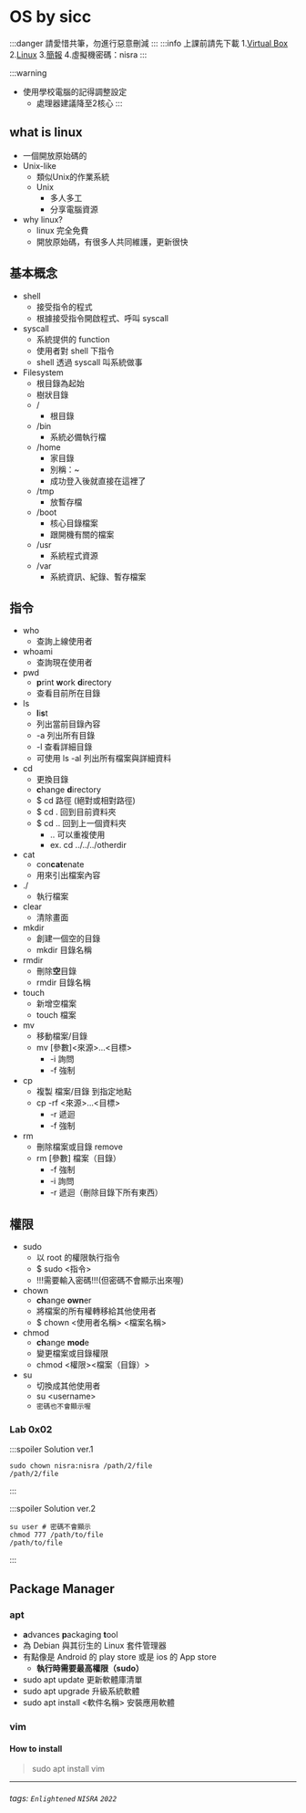 # OS by sicc

:::danger
請愛惜共筆，勿進行惡意刪減
:::
:::info
上課前請先下載
1.[Virtual Box](https://www.virtualbox.org/)
2.[Linux](https://drive.google.com/file/d/1aOEkFmq95J0ryg_-oFjmJeyFw3jT9zdp/view?usp=sharing)
3.[簡報](https://slides.com/d/ckZ7Tm0/live)
4.虛擬機密碼：nisra
:::

:::warning
- 使用學校電腦的記得調整設定
    - 處理器建議降至2核心 
:::

## what is linux
- 一個開放原始碼的
- Unix-like
    - 類似Unix的作業系統
    - Unix
        - 多人多工
        - 分享電腦資源
- why linux?
	- linux 完全免費
	- 開放原始碼，有很多人共同維護，更新很快
	
## 基本概念
- shell
	- 接受指令的程式
	- 根據接受指令開啟程式、呼叫 syscall
- syscall
	- 系統提供的 function
	- 使用者對 shell 下指令
    - shell 透過 syscall 叫系統做事
- Filesystem
	- 根目錄為起始
    - 樹狀目錄
	- /
		- 根目錄
	- /bin
		- 系統必備執行檔
    - /home
        - 家目錄
        - 別稱：~
        - 成功登入後就直接在這裡了
	- /tmp
		- 放暫存檔
	- /boot
		- 核心目錄檔案
		- 跟開機有關的檔案
	- /usr
		- 系統程式資源
	- /var
		- 系統資訊、紀錄、暫存檔案

## 指令
- who
	- 查詢上線使用者
- whoami
    - 查詢現在使用者
- pwd
    - **p**rint **w**ork **d**irectory
	- 查看目前所在目錄
- ls
    - **l**i**s**t
    - 列出當前目錄內容
	- -a 列出所有目錄
    - -l 查看詳細目錄
	- 可使用 ls -al 列出所有檔案與詳細資料
- cd
    - 更換目錄 
    - **c**hange **d**irectory
    - \$ cd 路徑 (絕對或相對路徑)
    - \$ cd \. 回到目前資料夾
    - \$ cd \.\. 回到上一個資料夾
		- \.\. 可以重複使用
		- ex. cd \.\.\/\.\.\/\.\.\/otherdir
- cat
    - con**cat**enate
	- 用來引出檔案內容
- ./
    - 執行檔案
- clear
	- 清除畫面	
- mkdir
	- 創建一個空的目錄
	- mkdir 目錄名稱
- rmdir
	- 刪除**空**目錄
	- rmdir 目錄名稱
- touch
	- 新增空檔案
	- touch 檔案
- mv
	- 移動檔案/目錄
	- mv \[參數\]\<來源\>...\<目標\>
		- -i 詢問
		- -f 強制
- cp
	- 複製 檔案/目錄 到指定地點
	- cp -rf \<來源\>...\<目標\>
		- -r 遞迴
		- -f 強制
- rm
	- 刪除檔案或目錄 remove
	- rm \[參數\] 檔案（目錄）
		- -f 強制
		- -i 詢問
		- -r 遞迴（刪除目錄下所有東西）

## 權限
- sudo
    - 以 root 的權限執行指令
    - $ sudo <指令>
    - !!!需要輸入密碼!!!(但密碼不會顯示出來喔)
- chown
    - **ch**ange **own**er
    - 將檔案的所有權轉移給其他使用者
    - $ chown <使用者名稱> <檔案名稱>
- chmod
	- **ch**ange **mod**e
	- 變更檔案或目錄權限
	- chmod \<權限\>\<檔案（目錄）\>
- su
	- 切換成其他使用者
	- su \<username\>
	- `密碼也不會顯示喔`
### Lab 0x02

:::spoiler Solution ver.1

```bash=
sudo chown nisra:nisra /path/2/file
/path/2/file
```

:::

:::spoiler Solution ver.2

```bash=
su user # 密碼不會顯示
chmod 777 /path/to/file
/path/to/file
```

:::


## Package Manager
### apt
- **a**dvances **p**ackaging **t**ool
- 為 Debian 與其衍生的 Linux 套件管理器
- 有點像是 Android 的 play store 或是 ios 的 App store
	- **執行時需要最高權限（sudo）**
- sudo apt update 更新軟體庫清單
- sudo apt upgrade 升級系統軟體
- sudo apt install \<軟件名稱\> 安裝應用軟體

### vim
#### How to install
>sudo apt install vim 












---
###### tags: `Enlightened` `NISRA` `2022`

<style>
    .navbar-brand:before {
        content: ' NISRA × ';
        padding-left: 1.7em;
        background-image: url(https://i.imgur.com/ue2XHqP.png);
        background-repeat: no-repeat;
        background-size: contain;
    }
    .navbar-brand > .fa-file-text {
        padding-left: 0.1em;
        display: none;
    }
</style>
